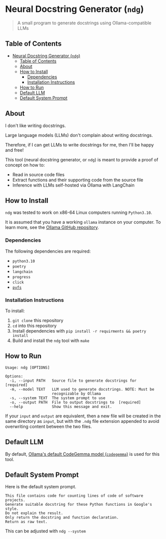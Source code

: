 # Neural Docstring Generator (`ndg`)

> A small program to generate docstrings using Ollama-compatible LLMs

## Table of Contents

- [Neural Docstring Generator (`ndg`)](#neural-docstring-generator-ndg)
  - [Table of Contents](#table-of-contents)
  - [About](#about)
  - [How to Install](#how-to-install)
    - [Dependencies](#dependencies)
    - [Installation Instructions](#installation-instructions)
  - [How to Run](#how-to-run)
  - [Default LLM](#default-llm)
  - [Default System Prompt](#default-system-prompt)

## About

I don't like writing docstrings.

Large language models (LLMs) don't complain about writing docstrings.

Therefore, if I can get LLMs to write docstrings for me, then I'll be happy and
free!

This tool (neural docstring generator, or `ndg`) is meant to provide a proof of
concept on how to:

- Read in source code files
- Extract functions and their supporting code from the source file
- Inference with LLMs self-hosted via Ollama with LangChain

## How to Install

`ndg` was tested to work on x86-64 Linux computers running `Python3.10`.

It is assumed that you have a working `ollama` instance on your computer. To
learn more, see the
[Ollama GitHub repository](https://github.com/ollama/ollama).

### Dependencies

The following dependencies are required:

- `python3.10`
- `poetry`
- `langchain`
- `progress`
- `click`
- [`pyfs`](https://github.com/NicholasSynovic/python-fs-utils%22)

### Installation Instructions

To install:

1. `git clone` this repository
1. `cd` into this repository
1. Install dependencies with `pip install -r requirments && poetry install`
1. Build and install the `ndg` tool with `make`

## How to Run

```shell
Usage: ndg [OPTIONS]

Options:
  -i, --input PATH   Source file to generate docstrings for  [required]
  -m, --model TEXT   LLM used to generate docstrings. NOTE: Must be
                     recognizable by Ollama
  -s, --system TEXT  The system prompt to use
  -o, --output PATH  File to output docstrings to  [required]
  --help             Show this message and exit.
```

If your `input` and `output` are equivalent, then a new file will be created in
the same directory as `input`, but with the `.ndg` file extension appended to
avoid overwriting content between the two files.

## Default LLM

By default,
[Ollama's default CodeGemma model (`codegemma`)](https://ollama.com/library/codegemma)
is used for this tool.

## Default System Prompt

Here is the default system prompt.

```text
This file contains code for counting lines of code of software projects.
Generate suitable docstring for these Python functions in Google's style.
Do not explain the result.
Only return the docstring and function declaration.
Return as raw text.
```

This can be adjusted with `ndg --system`
